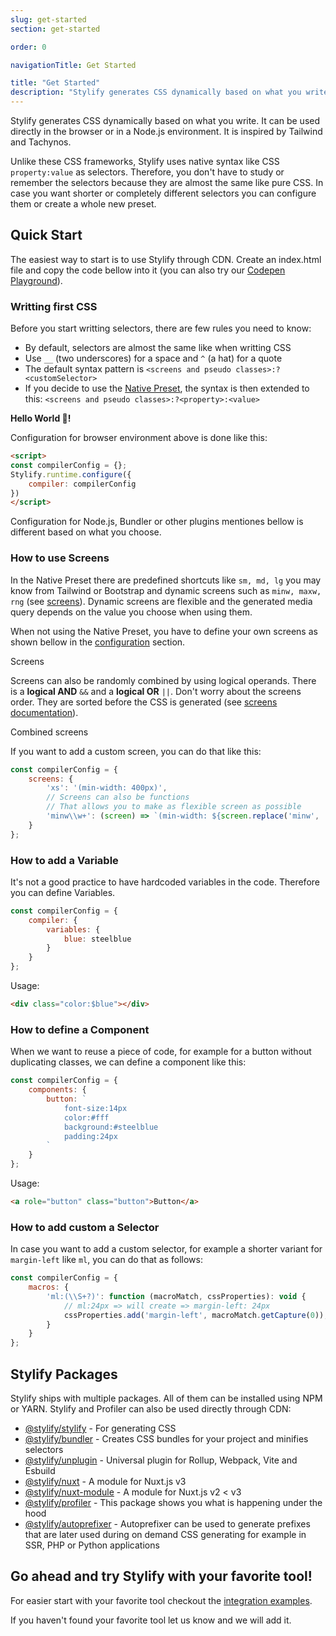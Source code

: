 ```yaml
---
slug: get-started
section: get-started

order: 0

navigationTitle: Get Started

title: "Get Started"
description: "Stylify generates CSS dynamically based on what you write. Learn how to use it!"
---
```


Stylify generates CSS dynamically based on what you write.
It can be used directly in the browser or in a Node.js environment. It is inspired by Tailwind and Tachynos.

Unlike these CSS frameworks, Stylify uses native syntax like CSS `property:value` as selectors. Therefore, you don't have to study or remember the selectors because they are almost the same like pure CSS. In case you want shorter or completely different selectors you can configure them or create a whole new preset.

## Quick Start
The easiest way to start is to use Stylify through CDN.
Create an index.html file and copy the code bellow into it (you can also try our <a href="https://codepen.io/Machy8/pen/Bawpvdy?editors=1010" target="blank" rel="noopener nofollow">Codepen Playground</a>).

### Writting first CSS
Before you start writting selectors, there are few rules you need to know:
- By default, selectors are almost the same like when writting CSS
- Use `__` (two underscores) for a space and `^` (a hat) for a quote
- The default syntax pattern is `<screens and pseudo classes>:?<customSelector>`
- If you decide to use the [Native Preset](/docs/stylify/native-preset), the syntax is then extended to this: `<screens and pseudo classes>:?<property>:<value>`

<!-- <stylify-ignore> -->
<example-editor layout="column">
<strong class="color:steelblue font-size:24px">Hello World 🤩!</strong>
<script src="https://cdn.jsdelivr.net/npm/@stylify/stylify@latest/dist/stylify.native.min.js"></script>
</example-editor>
<!-- </stylify-ignore> -->

Configuration for browser environment above is done like this:
```html
<script>
const compilerConfig = {};
Stylify.runtime.configure({
	compiler: compilerConfig
})
</script>
```

Configuration for Node.js, Bundler or other plugins mentiones bellow is different based on what you choose.

### How to use Screens
In the Native Preset there are predefined shortcuts like `sm, md, lg` you may know from Tailwind or Bootstrap and dynamic screens such as `minw, maxw, rng` (see [screens](/docs/stylify/compiler#screens)). Dynamic screens are flexible and the generated media query depends on the value you choose when using them.

When not using the Native Preset, you have to define your own screens as shown bellow in the [configuration](#configuration) section.

<!-- <stylify-ignore> -->
<example-editor layout="column">
<div class="font-size:12px minw768px:font-size:32px lg:font-size:24px">
	Screens
</div>
</example-editor>
<!-- </stylify-ignore> -->

Screens can also be randomly combined by using logical operands. There is a **logical AND** `&&` and a **logical OR** `||`.
Don't worry about the screens order. They are sorted before the CSS is generated (see [screens documentation](/docs/stylify/compiler#logical-operands-in-screens)).

<!-- <stylify-ignore> -->
<example-editor layout="column">
<div class="lg||landscape:color:darkred sm&&dark:color:grey lg&&dark:color:white">
	Combined screens
</div>
</example-editor>
<!-- </stylify-ignore> -->

If you want to add a custom screen, you can do that like this:
```js
const compilerConfig = {
	screens: {
		'xs': '(min-width: 400px)',
		// Screens can also be functions
		// That allows you to make as flexible screen as possible
		'minw\\w+': (screen) => `(min-width: ${screen.replace('minw', '')})`
	}
};
```

### How to add a Variable
It's not a good practice to have hardcoded variables in the code. Therefore you can define Variables.

```js
const compilerConfig = {
	compiler: {
		variables: {
			blue: steelblue
		}
	}
};
```

Usage:
```html
<div class="color:$blue"></div>
```

### How to define a Component
When we want to reuse a piece of code, for example for a button without duplicating classes, we can define a component like this:

```js
const compilerConfig = {
	components: {
		button: `
			font-size:14px
			color:#fff
			background:#steelblue
			padding:24px
		`
	}
};
```

Usage:
```html
<a role="button" class="button">Button</a>
```

### How to add custom a Selector
In case you want to add a custom selector, for example a shorter variant for `margin-left` like `ml`, you can do that as follows:
```js
const compilerConfig = {
	macros: {
		'ml:(\\S+?)': function (macroMatch, cssProperties): void {
			// ml:24px => will create => margin-left: 24px
			cssProperties.add('margin-left', macroMatch.getCapture(0));
		}
	}
};
```

## Stylify Packages

Stylify ships with multiple packages. All of them can be installed using NPM or YARN. Stylify and Profiler can also be used directly through CDN:

- [@stylify/stylify](/docs/stylify) - For generating CSS
- [@stylify/bundler](/docs/bundler) - Creates CSS bundles for your project and minifies selectors
- [@stylify/unplugin](/docs/unplugin) - Universal plugin for Rollup, Webpack, Vite and Esbuild
- [@stylify/nuxt](/docs/nuxt) - A module for Nuxt.js v3
- [@stylify/nuxt-module](/docs/nuxt-module) - A module for Nuxt.js v2 < v3
- [@stylify/profiler](/docs/profiler) - This package shows you what is happening under the hood
- [@stylify/autoprefixer](/docs/autoprefixer) - Autoprefixer can be used to generate prefixes that are later used during on demand CSS generating for example in SSR, PHP or Python applications

## Go ahead and try Stylify with your favorite tool!

For easier start with your favorite tool checkout the [integration examples](/docs/integrations).

<note>If you haven't found your favorite tool let us know and we will add it.</note>

<integration-blocks />

